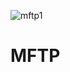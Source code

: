 ![mftp1](https://user-images.githubusercontent.com/49806829/154335380-1a76664a-d790-4e95-837e-73874ef168e9.png)
# MFTP
